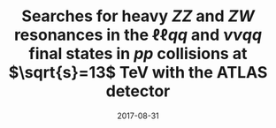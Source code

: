 ---
title: "Searches for heavy $ZZ$ and $ZW$ resonances in the $\\ell\\ell qq$ and $\\nu\\nu qq$ final states in $pp$ collisions at $\\sqrt{s}=13$ TeV with the ATLAS detector"
date: 2017-08-31
venue: JHEP 03 (2018) 009
link: https://doi.org/10.1007/JHEP03(2018)009
inspire_id: 1620910
authors: ATLAS Collaboration
bibtex: '@article{ATLAS:2017otj,\n archiveprefix = {arXiv},\n author = {},\n collaboration = {ATLAS},\n doi = {10.1007/JHEP03(2018)009},\n eprint = {1708.09638},\n journal = {JHEP},\n pages = {009},\n primaryclass = {hep-ex},\n reportnumber = {CERN-EP-2017-146},\n title = {{Searches for heavy $ZZ$ and $ZW$ resonances in the $\\ell\\ell qq$ and $\\nu\\nu qq$ final states in $pp$ collisions at $\\sqrt{s}=13$ TeV with the ATLAS detector}},\n volume = {03},\n year = {2018}\n}\n'
---